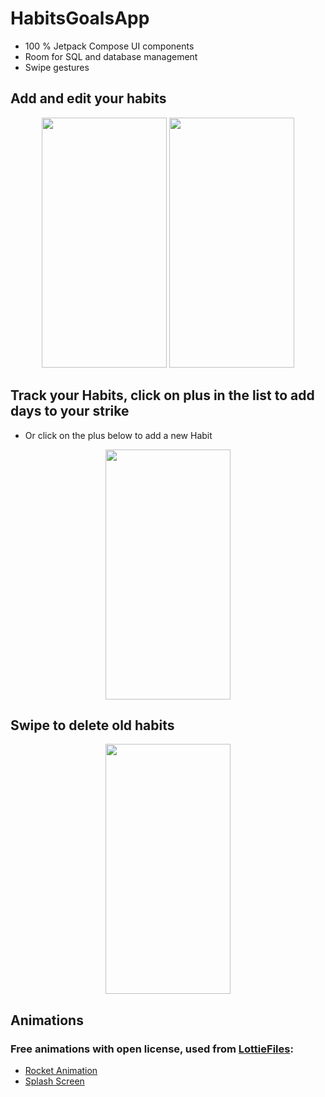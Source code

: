 # HabitsGoalsApp

  * 100 % Jetpack Compose UI components
  * Room for SQL and database management
  * Swipe gestures
 

## Add and edit your habits
<p align="center">
   <img width="200" height="400" src="https://user-images.githubusercontent.com/65823376/182050863-758b1ee5-6adb-41fc-bd86-34a02ebfb6ea.png"/>
   <img width="200" height="400" src="https://user-images.githubusercontent.com/65823376/182050915-168b4534-a59c-437f-ab17-5832190d7f96.png"/>
</p>

## Track your Habits, click on plus in the list to add days to your strike
  * Or click on the plus below to add a new Habit
<p align="center">
   <img width="200" height="400" src="https://user-images.githubusercontent.com/65823376/182051006-fc3ae999-7e40-45f0-8cb3-fd6897e740f5.png">
</p>

## Swipe to delete old habits
<p align="center">
  <img width="200" height="400" src="https://user-images.githubusercontent.com/65823376/182051048-b1511076-9259-4356-809c-adc9b0604f4e.png">
</p>


## Animations

### Free animations with open license, used from [LottieFiles](https://lottiefiles.com/):

 * [Rocket Animation](https://lottiefiles.com/106405-energy-rocket)
 * [Splash Screen](https://lottiefiles.com/99274-loading)
